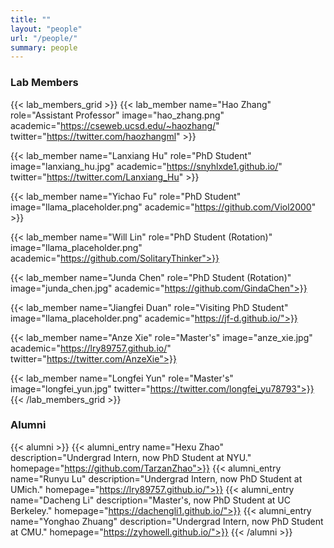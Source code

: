```yaml
---
title: ""
layout: "people"
url: "/people/"
summary: people
---
```


### Lab Members

{{< lab_members_grid >}}
{{< lab_member name="Hao Zhang" role="Assistant Professor" image="hao_zhang.png" academic="https://cseweb.ucsd.edu/~haozhang/" twitter="https://twitter.com/haozhangml" >}}

{{< lab_member name="Lanxiang Hu" role="PhD Student" image="lanxiang_hu.jpg" academic="https://snyhlxde1.github.io/" twitter="https://twitter.com/Lanxiang_Hu" >}}

{{< lab_member name="Yichao Fu" role="PhD Student" image="llama_placeholder.png" academic="https://github.com/Viol2000" >}}

{{< lab_member name="Will Lin" role="PhD Student (Rotation)" image="llama_placeholder.png" academic="https://github.com/SolitaryThinker">}}

{{< lab_member name="Junda Chen" role="PhD Student (Rotation)" image="junda_chen.jpg" academic="https://github.com/GindaChen">}}

{{< lab_member name="Jiangfei Duan" role="Visiting PhD Student" image="llama_placeholder.png" academic="https://jf-d.github.io/">}}

{{< lab_member name="Anze Xie" role="Master's" image="anze_xie.jpg" academic="https://lry89757.github.io/" twitter="https://twitter.com/AnzeXie">}}

{{< lab_member name="Longfei Yun" role="Master's" image="longfei_yun.jpg" twitter="https://twitter.com/longfei_yu78793">}}
{{< /lab_members_grid >}}

### Alumni
{{< alumni >}}
{{< alumni_entry name="Hexu Zhao" description="Undergrad Intern, now PhD Student at NYU." homepage="https://github.com/TarzanZhao">}}
{{< alumni_entry name="Runyu Lu" description="Undergrad Intern, now PhD Student at UMich." homepage="https://lry89757.github.io/">}}
{{< alumni_entry name="Dacheng Li" description="Master's, now PhD Student at UC Berkeley." homepage="https://dachengli1.github.io/">}}
{{< alumni_entry name="Yonghao Zhuang" description="Undergrad Intern, now PhD Student at CMU." homepage="https://zyhowell.github.io/">}}
{{< /alumni >}}
